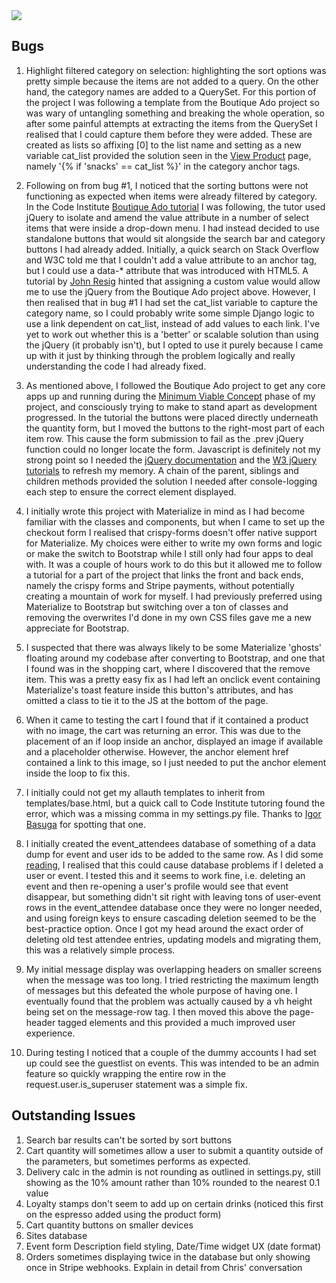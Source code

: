 <img src="#">

## Bugs

1. Highlight filtered category on selection: highlighting the sort options was pretty simple because the items are not added to
a query. On the other hand, the category names are added to a QuerySet. For this portion of the project I was following a template
from the Boutique Ado project so was wary of untangling something and breaking the whole operation, so after some painful attempts
at extracting the items from the QuerySet I realised that I could capture them before they were added. These are created as lists
so affixing [0] to the list name and setting as a new variable cat_list provided the solution seen in the 
[View Product](products/templates/view_product.html) page, namely '{% if 'snacks' == cat_list %}' in the category anchor tags.

2. Following on from bug #1, I noticed that the sorting buttons were not functioning as expected when items were already filtered by
category. In the Code Institute 
[Boutique Ado tutorial](https://github.com/ckz8780/boutique_ado_v1/blob/656166307e469630d09e0eb17a0d17daa440e208/products/templates/products/products.html) I was following, the tutor used jQuery to isolate and amend the value attribute in a number of select items 
that were inside a drop-down menu. I had instead decided to use standalone buttons that would sit alongside the search bar and 
category buttons I had already added. Initially, a quick search on Stack Overflow and W3C told me that I couldn't add a value 
attribute to an anchor tag, but I could use a data-* attribute that was introduced with HTML5. A tutorial by 
[John Resig](https://johnresig.com/blog/html-5-data-attributes/) hinted that assigning a custom value would allow me to use the 
jQuery from the Boutique Ado project above. However, I then realised that in bug #1 I had set the cat_list variable to capture the
category name, so I could probably write some simple Django logic to use a link dependent on cat_list, instead of add values to each
link. I've yet to work out whether this is a 'better' or scalable solution than using the jQuery (it probably isn't), but I opted 
to use it purely because I came up with it just by thinking through the problem logically and really understanding the code I had 
already fixed.

3. As mentioned above, I followed the Boutique Ado project to get any core apps up and running during the 
[Minimum Viable Concept](https://www.agilealliance.org/glossary/mvp/) phase of my project, and consciously trying to make to stand 
apart as development progressed. In the tutorial the buttons were placed directly underneath the quantity form, but I moved the 
buttons to the right-most part of each item row. This cause the form submission to fail as the .prev jQuery function could no longer locate the  form. Javascript is definitely not my strong point so I needed the [jQuery documentation](https://api.jquery.com/siblings/) and the [W3 jQuery tutorials](https://www.w3schools.com/JQuery/jquery_traversing.asp) to refresh my memory. A chain of the parent, 
siblings and children methods provided the solution I needed after console-logging each step to ensure the correct element displayed.

4. I initially wrote this project with Materialize in mind as I had become familiar with the classes and components, but when I
came to set up the checkout form I realised that crispy-forms doesn't offer native support for Materialize. My choices were either
to write my own forms and logic or make the switch to Bootstrap while I still only had four apps to deal with. It was a couple of
hours work to do this but it allowed me to follow a tutorial for a part of the project that links the front and back ends, namely
the crispy forms and Stripe payments, without potentially creating a mountain of work for myself. I had previously preferred using
Materialize to Bootstrap but switching over a ton of classes and removing the overwrites I'd done in my own CSS files gave me a new
appreciate for Bootstrap.

5. I suspected that there was always likely to be some Materialize 'ghosts' floating around my codebase after converting to 
Bootstrap, and one that I found was in the shopping cart, where I discovered that the remove item. This was a pretty easy fix as I 
had left an onclick event containing Materialize's toast feature inside this button's attributes, and has omitted a class to tie 
it to the JS at the bottom of the page.

6. When it came to testing the cart I found that if it contained a product with no image, the cart was returning an error. This was
due to the placement of an if loop inside an anchor, displayed an image if available and a placeholder otherwise. However, the anchor
element href contained a link to this image, so I just needed to put the anchor element inside the loop to fix this.

7. I initially could not get my allauth templates to inherit from templates/base.html, but a quick call to Code Institute tutoring
found the error, which was a missing comma in my settings.py file. Thanks to [Igor Basuga](https://github.com/bravoalpha79) for
spotting that one.

8. I initially created the event_attendees database of something of a data dump for event and user ids to be added to the same row.
As I did some [reading](https://riptutorial.com/django/example/30649/foreignkey), I realised that this could cause database problems
if I deleted a user or event. I tested this and it seems to work fine, i.e. deleting an event and then re-opening a user's profile
would see that event disappear, but something didn't sit right with leaving tons of user-event rows in the event_attendee database
once they were no longer needed, and using foreign keys to ensure cascading deletion seemed to be the best-practice option. Once I
got my head around the exact order of deleting old test attendee entries, updating models and migrating them, this was a relatively
simple process.

9. My initial message display was overlapping headers on smaller screens when the message was too long. I tried restricting the
maximum length of messages but this defeated the whole purpose of having one. I eventually found that the problem was actually 
caused by a vh height being set on the message-row tag. I then moved this above the page-header tagged elements and this provided
a much improved user experience.

10. During testing I noticed that a couple of the dummy accounts I had set up could see the guestlist on events. This was intended 
to be an admin feature so quickly wrapping the entire row in the request.user.is_superuser statement was a simple fix.


## Outstanding Issues

1. Search bar results can't be sorted by sort buttons
2. Cart quantity will sometimes allow a user to submit a quantity outside of the parameters, but sometimes performs as expected.
3. Delivery calc in the admin is not rounding as outlined in settings.py, still showing as the 10% amount rather than 10% rounded to
the nearest 0.1 value
4. Loyalty stamps don't seem to add up on certain drinks (noticed this first on the espresso added using the product form)
5. Cart quantity buttons on smaller devices
6. Sites database
7. Event form Description field styling, Date/Time widget UX (date format)
8. Orders sometimes displaying twice in the database but only showing once in Stripe webhooks. Explain in detail from Chris' conversation


 